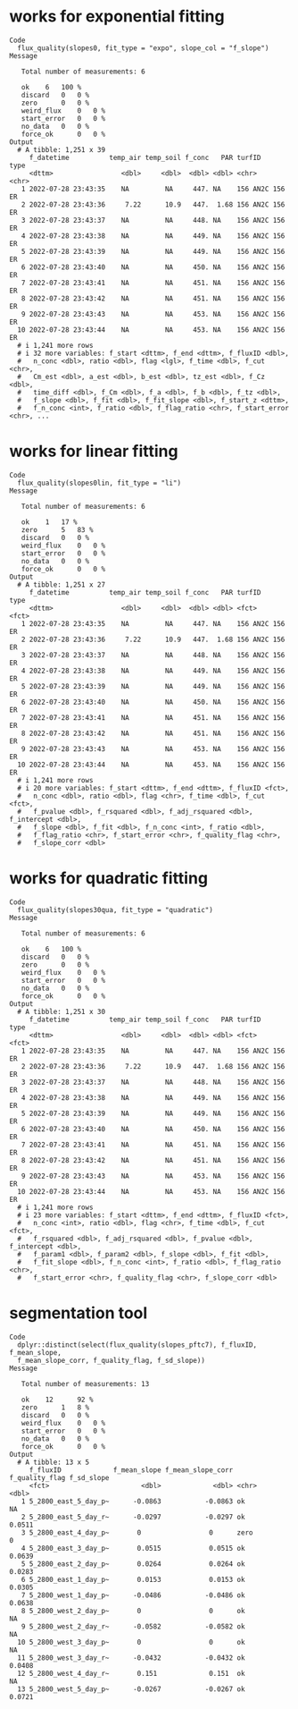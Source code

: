 # works for exponential fitting

    Code
      flux_quality(slopes0, fit_type = "expo", slope_col = "f_slope")
    Message
      
       Total number of measurements: 6
      
       ok 	 6 	 100 %
       discard 	 0 	 0 %
       zero 	 0 	 0 %
       weird_flux 	 0 	 0 %
       start_error 	 0 	 0 %
       no_data 	 0 	 0 %
       force_ok 	 0 	 0 %
    Output
      # A tibble: 1,251 x 39
         f_datetime          temp_air temp_soil f_conc   PAR turfID       type 
         <dttm>                 <dbl>     <dbl>  <dbl> <dbl> <chr>        <chr>
       1 2022-07-28 23:43:35    NA         NA     447. NA    156 AN2C 156 ER   
       2 2022-07-28 23:43:36     7.22      10.9   447.  1.68 156 AN2C 156 ER   
       3 2022-07-28 23:43:37    NA         NA     448. NA    156 AN2C 156 ER   
       4 2022-07-28 23:43:38    NA         NA     449. NA    156 AN2C 156 ER   
       5 2022-07-28 23:43:39    NA         NA     449. NA    156 AN2C 156 ER   
       6 2022-07-28 23:43:40    NA         NA     450. NA    156 AN2C 156 ER   
       7 2022-07-28 23:43:41    NA         NA     451. NA    156 AN2C 156 ER   
       8 2022-07-28 23:43:42    NA         NA     451. NA    156 AN2C 156 ER   
       9 2022-07-28 23:43:43    NA         NA     453. NA    156 AN2C 156 ER   
      10 2022-07-28 23:43:44    NA         NA     453. NA    156 AN2C 156 ER   
      # i 1,241 more rows
      # i 32 more variables: f_start <dttm>, f_end <dttm>, f_fluxID <dbl>,
      #   n_conc <dbl>, ratio <dbl>, flag <lgl>, f_time <dbl>, f_cut <chr>,
      #   Cm_est <dbl>, a_est <dbl>, b_est <dbl>, tz_est <dbl>, f_Cz <dbl>,
      #   time_diff <dbl>, f_Cm <dbl>, f_a <dbl>, f_b <dbl>, f_tz <dbl>,
      #   f_slope <dbl>, f_fit <dbl>, f_fit_slope <dbl>, f_start_z <dttm>,
      #   f_n_conc <int>, f_ratio <dbl>, f_flag_ratio <chr>, f_start_error <chr>, ...

# works for linear fitting

    Code
      flux_quality(slopes0lin, fit_type = "li")
    Message
      
       Total number of measurements: 6
      
       ok 	 1 	 17 %
       zero 	 5 	 83 %
       discard 	 0 	 0 %
       weird_flux 	 0 	 0 %
       start_error 	 0 	 0 %
       no_data 	 0 	 0 %
       force_ok 	 0 	 0 %
    Output
      # A tibble: 1,251 x 27
         f_datetime          temp_air temp_soil f_conc   PAR turfID       type 
         <dttm>                 <dbl>     <dbl>  <dbl> <dbl> <fct>        <fct>
       1 2022-07-28 23:43:35    NA         NA     447. NA    156 AN2C 156 ER   
       2 2022-07-28 23:43:36     7.22      10.9   447.  1.68 156 AN2C 156 ER   
       3 2022-07-28 23:43:37    NA         NA     448. NA    156 AN2C 156 ER   
       4 2022-07-28 23:43:38    NA         NA     449. NA    156 AN2C 156 ER   
       5 2022-07-28 23:43:39    NA         NA     449. NA    156 AN2C 156 ER   
       6 2022-07-28 23:43:40    NA         NA     450. NA    156 AN2C 156 ER   
       7 2022-07-28 23:43:41    NA         NA     451. NA    156 AN2C 156 ER   
       8 2022-07-28 23:43:42    NA         NA     451. NA    156 AN2C 156 ER   
       9 2022-07-28 23:43:43    NA         NA     453. NA    156 AN2C 156 ER   
      10 2022-07-28 23:43:44    NA         NA     453. NA    156 AN2C 156 ER   
      # i 1,241 more rows
      # i 20 more variables: f_start <dttm>, f_end <dttm>, f_fluxID <fct>,
      #   n_conc <dbl>, ratio <dbl>, flag <chr>, f_time <dbl>, f_cut <fct>,
      #   f_pvalue <dbl>, f_rsquared <dbl>, f_adj_rsquared <dbl>, f_intercept <dbl>,
      #   f_slope <dbl>, f_fit <dbl>, f_n_conc <int>, f_ratio <dbl>,
      #   f_flag_ratio <chr>, f_start_error <chr>, f_quality_flag <chr>,
      #   f_slope_corr <dbl>

# works for quadratic fitting

    Code
      flux_quality(slopes30qua, fit_type = "quadratic")
    Message
      
       Total number of measurements: 6
      
       ok 	 6 	 100 %
       discard 	 0 	 0 %
       zero 	 0 	 0 %
       weird_flux 	 0 	 0 %
       start_error 	 0 	 0 %
       no_data 	 0 	 0 %
       force_ok 	 0 	 0 %
    Output
      # A tibble: 1,251 x 30
         f_datetime          temp_air temp_soil f_conc   PAR turfID       type 
         <dttm>                 <dbl>     <dbl>  <dbl> <dbl> <fct>        <fct>
       1 2022-07-28 23:43:35    NA         NA     447. NA    156 AN2C 156 ER   
       2 2022-07-28 23:43:36     7.22      10.9   447.  1.68 156 AN2C 156 ER   
       3 2022-07-28 23:43:37    NA         NA     448. NA    156 AN2C 156 ER   
       4 2022-07-28 23:43:38    NA         NA     449. NA    156 AN2C 156 ER   
       5 2022-07-28 23:43:39    NA         NA     449. NA    156 AN2C 156 ER   
       6 2022-07-28 23:43:40    NA         NA     450. NA    156 AN2C 156 ER   
       7 2022-07-28 23:43:41    NA         NA     451. NA    156 AN2C 156 ER   
       8 2022-07-28 23:43:42    NA         NA     451. NA    156 AN2C 156 ER   
       9 2022-07-28 23:43:43    NA         NA     453. NA    156 AN2C 156 ER   
      10 2022-07-28 23:43:44    NA         NA     453. NA    156 AN2C 156 ER   
      # i 1,241 more rows
      # i 23 more variables: f_start <dttm>, f_end <dttm>, f_fluxID <fct>,
      #   n_conc <int>, ratio <dbl>, flag <chr>, f_time <dbl>, f_cut <fct>,
      #   f_rsquared <dbl>, f_adj_rsquared <dbl>, f_pvalue <dbl>, f_intercept <dbl>,
      #   f_param1 <dbl>, f_param2 <dbl>, f_slope <dbl>, f_fit <dbl>,
      #   f_fit_slope <dbl>, f_n_conc <int>, f_ratio <dbl>, f_flag_ratio <chr>,
      #   f_start_error <chr>, f_quality_flag <chr>, f_slope_corr <dbl>

# segmentation tool

    Code
      dplyr::distinct(select(flux_quality(slopes_pftc7), f_fluxID, f_mean_slope,
      f_mean_slope_corr, f_quality_flag, f_sd_slope))
    Message
      
       Total number of measurements: 13
      
       ok 	 12 	 92 %
       zero 	 1 	 8 %
       discard 	 0 	 0 %
       weird_flux 	 0 	 0 %
       start_error 	 0 	 0 %
       no_data 	 0 	 0 %
       force_ok 	 0 	 0 %
    Output
      # A tibble: 13 x 5
         f_fluxID             f_mean_slope f_mean_slope_corr f_quality_flag f_sd_slope
         <fct>                       <dbl>             <dbl> <chr>               <dbl>
       1 5_2800_east_5_day_p~      -0.0863           -0.0863 ok                NA     
       2 5_2800_east_5_day_r~      -0.0297           -0.0297 ok                 0.0511
       3 5_2800_east_4_day_p~       0                 0      zero               0     
       4 5_2800_east_3_day_p~       0.0515            0.0515 ok                 0.0639
       5 5_2800_east_2_day_p~       0.0264            0.0264 ok                 0.0283
       6 5_2800_east_1_day_p~       0.0153            0.0153 ok                 0.0305
       7 5_2800_west_1_day_p~      -0.0486           -0.0486 ok                 0.0638
       8 5_2800_west_2_day_p~       0                 0      ok                NA     
       9 5_2800_west_2_day_r~      -0.0582           -0.0582 ok                NA     
      10 5_2800_west_3_day_p~       0                 0      ok                NA     
      11 5_2800_west_3_day_r~      -0.0432           -0.0432 ok                 0.0408
      12 5_2800_west_4_day_r~       0.151             0.151  ok                NA     
      13 5_2800_west_5_day_p~      -0.0267           -0.0267 ok                 0.0721

